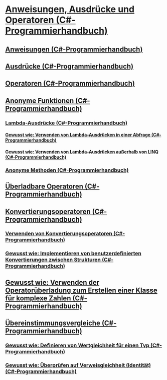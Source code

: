 # [Anweisungen, Ausdrücke und Operatoren (C#-Programmierhandbuch)](index.md)
## [Anweisungen (C#-Programmierhandbuch)](statements.md)
## [Ausdrücke (C#-Programmierhandbuch)](expressions.md)
## [Operatoren (C#-Programmierhandbuch)](operators.md)
## [Anonyme Funktionen (C#-Programmierhandbuch)](anonymous-functions.md)
### [Lambda-Ausdrücke (C#-Programmierhandbuch)](lambda-expressions.md)
#### [Gewusst wie: Verwenden von Lambda-Ausdrücken in einer Abfrage (C#-Programmierhandbuch)](how-to-use-lambda-expressions-in-a-query.md)
#### [Gewusst wie: Verwenden von Lambda-Ausdrücken außerhalb von LINQ (C#-Programmierhandbuch)](how-to-use-lambda-expressions-outside-linq.md)
### [Anonyme Methoden (C#-Programmierhandbuch)](anonymous-methods.md)
## [Überladbare Operatoren (C#-Programmierhandbuch)](overloadable-operators.md)
## [Konvertierungsoperatoren (C#-Programmierhandbuch)](conversion-operators.md)
### [Verwenden von Konvertierungsoperatoren (C#-Programmierhandbuch)](using-conversion-operators.md)
### [Gewusst wie: Implementieren von benutzerdefinierten Konvertierungen zwischen Strukturen (C#-Programmierhandbuch)](how-to-implement-user-defined-conversions-between-structs.md)
## [Gewusst wie: Verwenden der Operatorüberladung zum Erstellen einer Klasse für komplexe Zahlen (C#-Programmierhandbuch)](how-to-use-operator-overloading-to-create-a-complex-number-class.md)
## [Übereinstimmungsvergleiche (C#-Programmierhandbuch)](equality-comparisons.md)
### [Gewusst wie: Definieren von Wertgleichheit für einen Typ (C#-Programmierhandbuch)](how-to-define-value-equality-for-a-type.md)
### [Gewusst wie: Überprüfen auf Verweisgleichheit (Identität) (C#-Programmierhandbuch)](how-to-test-for-reference-equality-identity.md)
